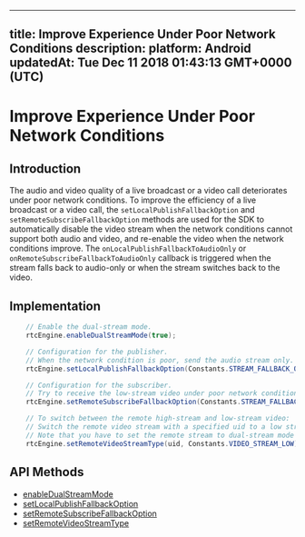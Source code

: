 
---
title: Improve Experience Under Poor Network Conditions
description: 
platform: Android
updatedAt: Tue Dec 11 2018 01:43:13 GMT+0000 (UTC)
---
# Improve Experience Under Poor Network Conditions
## Introduction
The audio and video quality of a live broadcast or a video call deteriorates under poor network conditions. To improve the efficiency of a live broadcast or a video call, the `setLocalPublishFallbackOption` and `setRemoteSubscribeFallbackOption` methods are used for the SDK to automatically disable the video stream when the network conditions cannot support both audio and video, and re-enable the video when the network conditions improve. The `onLocalPublishFallbackToAudioOnly` or `onRemoteSubscribeFallbackToAudioOnly` callback is triggered when the stream falls back to audio-only or when the stream switches back to the video.

## Implementation

```Java
    // Enable the dual-stream mode.
    rtcEngine.enableDualStreamMode(true);

    // Configuration for the publisher.
    // When the network condition is poor, send the audio stream only. 
    rtcEngine.setLocalPublishFallbackOption(Constants.STREAM_FALLBACK_OPTION_AUDIO_ONLY);

    // Configuration for the subscriber.
    // Try to receive the low-stream video under poor network conditions. When the network condition is not good for the video stream, receive the audio stream only. 
    rtcEngine.setRemoteSubscribeFallbackOption(Constants.STREAM_FALLBACK_OPTION_AUDIO_ONLY);

    // To switch between the remote high-stream and low-stream video:
    // Switch the remote video stream with a specified uid to a low stream. 
    // Note that you have to set the remote stream to dual-stream mode before receiving the low stream. 
    rtcEngine.setRemoteVideoStreamType(uid, Constants.VIDEO_STREAM_LOW);
```

## API Methods
* [enableDualStreamMode](https://docs.agora.io/en/Interactive%20Broadcast/API%20Reference/java/classio_1_1agora_1_1rtc_1_1_rtc_engine.html#a645cb7d0f3a59dda27b157cf130c8c9a)
* [setLocalPublishFallbackOption](https://docs.agora.io/en/Interactive%20Broadcast/API%20Reference/java/classio_1_1agora_1_1rtc_1_1_rtc_engine.html#ac8c08e79844a4e62e0670553484cbe90)
* [setRemoteSubscribeFallbackOption](https://docs.agora.io/en/Interactive%20Broadcast/API%20Reference/java/classio_1_1agora_1_1rtc_1_1_rtc_engine.html#af64301ea1788dad0561aa678f3fe6ad3)
* [setRemoteVideoStreamType](https://docs.agora.io/en/Interactive%20Broadcast/API%20Reference/java/classio_1_1agora_1_1rtc_1_1_rtc_engine.html#a51756b4d2e7997fbe6481d2deb5c0396)



